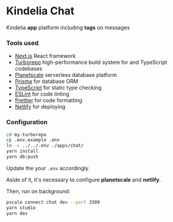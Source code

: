 # Kindelia Chat

Kindelia **app** platform including **tags** on messages

### Tools used

- [Next.js](https://nextjs.org) React framework
- [Turborepo](https://turborepo.org/) high-performance build system for and TypeScript codebases
- [Planetscale](https://planetscale.com/) serverless database platform
- [Prisma](https://prisma.io/) for database ORM
- [TypeScript](https://www.typescriptlang.org/) for static type checking
- [ESLint](https://eslint.org/) for code linting
- [Prettier](https://prettier.io) for code formatting
- [Netlify](https://www.netlify.com/) for deploying
<!-- - [Docker Compose](https://docs.docker.com/compose/) for local database -->

### Configuration

```bash
cd my-turborepo
cp .env.example .env
ln -s ../../.env ./apps/chat/
yarn install
yarn db:push
```

Update the your `.env` accordingly.

Aside of it, it's necessary to configure **planetscale** and **netlify**.

Then, run on background:

```bash
pscale connect chat dev --port 3309
yarn studio
yarn dev
```
